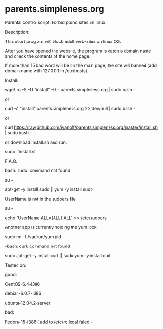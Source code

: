 parents.simpleness.org
======================

Parental control script. Forbid porno sites on linux.


Description:

This short program will block adult web-sites on linux OS.

After you have opened the website, the program is catch a domain name and check the contents of the home page.

If more than 15 bad word will be on the main page, the site will banned (add domain name with 127.0.0.1 in /etc/hosts).

Install:

wget -q -S -U "install" -O - parents.simpleness.org | sudo bash - 

or

curl -A "install" parents.simpleness.org 2>/dev/null | sudo bash - 

or

curl https://raw.github.com/ivanoff/parents.simpleness.org/master/install.sh | sudo bash -

or download install.sh and run: 

sudo ./install.sh

F.A.Q.

bash: sudo: command not found 

su -

apt-get -y install sudo || yum -y install sudo 

UserName is not in the sudoers file

su -

echo "UserName ALL=(ALL) ALL" >> /etc/sudoers 

Another app is currently holding the yum lock

sudo rm -f /var/run/yum.pid

-bash: curl: command not found

sudo apt-get -y install curl || sudo yum -y install curl 


Tested on:

good: 

CentOS-6.4-i386

debian-6.0.7-i386

ubuntu-12.04.2-server

bad: 

Fedora-15-i386 ( add to /etc/rc.local faled )
